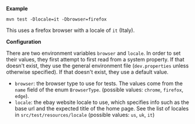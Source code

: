 
**Example**
```
mvn test -Dlocale=it -Dbrowser=firefox
```
This uses a firefox browser with a locale of `it` (Italy).

**Configuration**

There are two environment variables `browser` and `locale`.
In order to set their values, they first attempt to first read from a system property. If that doesn't exist, they use the general environment file (`dev.properties` unless otherwise specified). If that doesn't exist, they use a default value.

- `browser`: the browser type to use for tests. The values come from the `name` field of the enum `BrowserType`. (possible values: `chrome`, `firefox`, `edge`).
- `locale`: the ebay website locale to use, which specifies info such as the base url and the expected title of the home page. See the list of locales in `src/test/resources/locale` (possible values: `us`, `uk`, `it`)